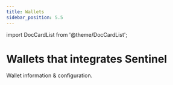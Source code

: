```yaml
---
title: Wallets
sidebar_position: 5.5
---
```

import DocCardList from '@theme/DocCardList';

# Wallets that integrates Sentinel

Wallet information & configuration.
<DocCardList />

